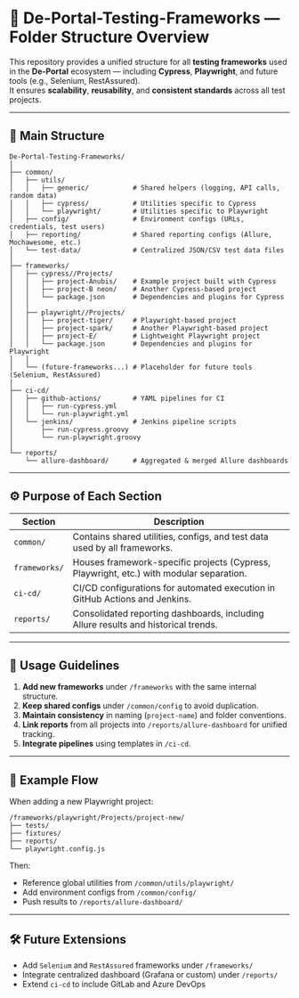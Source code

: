 # 🧭 De-Portal-Testing-Frameworks — Folder Structure Overview

This repository provides a unified structure for all **testing frameworks** used in the **De-Portal** ecosystem — including **Cypress**, **Playwright**, and future tools (e.g., Selenium, RestAssured).  
It ensures **scalability**, **reusability**, and **consistent standards** across all test projects.

---

## 📁 Main Structure

```
De-Portal-Testing-Frameworks/
│
├── common/
│   ├── utils/
│   │   ├── generic/           # Shared helpers (logging, API calls, random data)
│   │   ├── cypress/           # Utilities specific to Cypress
│   │   └── playwright/        # Utilities specific to Playwright
│   ├── config/                # Environment configs (URLs, credentials, test users)
│   ├── reporting/             # Shared reporting configs (Allure, Mochawesome, etc.)
│   └── test-data/             # Centralized JSON/CSV test data files
│
├── frameworks/
│   ├── cypress//Projects/
│   │   ├── project-Anubis/    # Example project built with Cypress
│   │   ├── project-B neon/    # Another Cypress-based project
│   │   └── package.json       # Dependencies and plugins for Cypress
│   │
│   ├── playwright//Projects/
│   │   ├── project-tiger/     # Playwright-based project
│   │   ├── project-spark/     # Another Playwright-based project
│   │   ├── project-E/         # Lightweight Playwright project
│   │   └── package.json       # Dependencies and plugins for Playwright
│   │
│   └── (future-frameworks...) # Placeholder for future tools (Selenium, RestAssured)
│
├── ci-cd/
│   ├── github-actions/        # YAML pipelines for CI
│   │   ├── run-cypress.yml
│   │   └── run-playwright.yml
│   └── jenkins/               # Jenkins pipeline scripts
│       ├── run-cypress.groovy
│       └── run-playwright.groovy
│
└── reports/
    └── allure-dashboard/      # Aggregated & merged Allure dashboards
```

---

## ⚙️ Purpose of Each Section

| Section | Description |
|----------|--------------|
| `common/` | Contains shared utilities, configs, and test data used by all frameworks. |
| `frameworks/` | Houses framework-specific projects (Cypress, Playwright, etc.) with modular separation. |
| `ci-cd/` | CI/CD configurations for automated execution in GitHub Actions and Jenkins. |
| `reports/` | Consolidated reporting dashboards, including Allure results and historical trends. |

---

## 🚀 Usage Guidelines

1. **Add new frameworks** under `/frameworks` with the same internal structure.  
2. **Keep shared configs** under `/common/config` to avoid duplication.  
3. **Maintain consistency** in naming (`project-name`) and folder conventions.  
4. **Link reports** from all projects into `/reports/allure-dashboard` for unified tracking.  
5. **Integrate pipelines** using templates in `/ci-cd`.

---

## 🧩 Example Flow

When adding a new Playwright project:
```
/frameworks/playwright/Projects/project-new/
├── tests/
├── fixtures/
├── reports/
└── playwright.config.js
```

Then:
- Reference global utilities from `/common/utils/playwright/`
- Add environment configs from `/common/config/`
- Push results to `/reports/allure-dashboard/`

---

## 🛠️ Future Extensions
- Add `Selenium` and `RestAssured` frameworks under `/frameworks/`
- Integrate centralized dashboard (Grafana or custom) under `/reports/`
- Extend `ci-cd` to include GitLab and Azure DevOps
